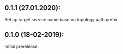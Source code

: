 ## 0.1.1 (27.01.2020):

Set up target service name base on topology path prefix.

## 0.1.0 (18-02-2019): 

Initial prerelease.
